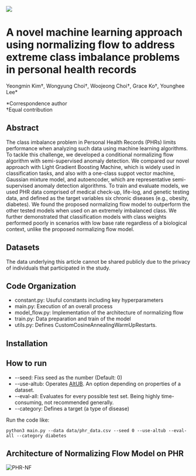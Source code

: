<img src="https://capsule-render.vercel.app/api?type=waving&color=gradient&customColorList=1&height=200&section=header&text=Normalizing%20Flow%20and%20Class%20Imbalance&fontSize=40&animation=fadeIn&fontColor=000000" />

# A novel machine learning approach using normalizing flow to address extreme class imbalance problems in personal health records
Yeongmin Kim&dagger;, Wongyung Choi&dagger;, Woojeong Choi&dagger;, Grace Ko&dagger;, Younghee Lee\*

\*Correspondence author  
†Equal contribution

## Abstract
The class imbalance problem in Personal Health Records (PHRs) limits performance when analyzing such data using machine learning algorithms. To tackle this challenge, we developed a conditional normalizing flow algorithm with semi-supervised anomaly detection. We compared our novel approach with Light Gradient Boosting Machine, which is widely used in classification tasks, and also with a one-class suppot vector machine, Gaussian mixture model, and autoencoder, which are representative semi-supervised anomaly detection algorithms. To train and evaluate models, we used PHR data comprised of medical check-up, life-log, and genetic testing data, and defined as the target variables six chronic diseases (e.g., obesity, diabetes). We found the proposed normalizing flow model to outperform the other tested models when used on an extremely imbalanced class. We further demonstrated that classification models with class weights performed poorly in scenarios with low base rate regardless of a biological context, unlike the proposed normalizing flow model.

## Datasets
The data underlying this article cannot be shared publicly due to the privacy of individuals that participated in the study.

## Code Organization
- constant.py: Usuful constants including key hyperparameters
- main.py: Execution of an overall process
- model_flow.py: Implementation of the architecture of normalizing flow
- train.py: Data preparation and train of the model
- utils.py: Defines CustomCosineAnnealingWarmUpRestarts.

## Installation

## How to run
- --seed: Fixs seed as the number (Default: 0)
- --use-altub: Operates [AltUB](https://arxiv.org/abs/2210.14913). An option depending on properties of a dataset.
- --eval-all: Evaluates for every possible test set. Being highly time-consuming, not recommended generally.
- --category: Defines a target (a type of disease)

Run the code like:
```
python3 main.py --data data/phr_data.csv --seed 0 --use-altub --eval-all --category diabetes
```

## Architecture of Normalizing Flow Model on PHR
![PHR-NF](./images/fig-flow-flow.svg)
